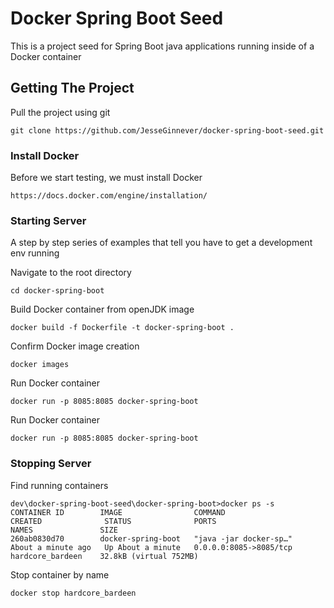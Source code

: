 # Docker Spring Boot Seed

This is a project seed for Spring Boot java applications running inside of a Docker container

## Getting The Project

Pull the project using git

```
git clone https://github.com/JesseGinnever/docker-spring-boot-seed.git
```

### Install Docker

Before we start testing, we must install Docker

```
https://docs.docker.com/engine/installation/
```

### Starting Server

A step by step series of examples that tell you have to get a development env running

Navigate to the root directory

```
cd docker-spring-boot
```

Build Docker container from openJDK image

```
docker build -f Dockerfile -t docker-spring-boot .
```

Confirm Docker image creation

```
docker images
```

Run Docker container

```
docker run -p 8085:8085 docker-spring-boot
```

Run Docker container

```
docker run -p 8085:8085 docker-spring-boot
```

### Stopping Server

Find running containers

```
dev\docker-spring-boot-seed\docker-spring-boot>docker ps -s
CONTAINER ID        IMAGE                COMMAND                  CREATED              STATUS              PORTS                    NAMES               SIZE
260ab0830d70        docker-spring-boot   "java -jar docker-sp…"   About a minute ago   Up About a minute   0.0.0.0:8085->8085/tcp   hardcore_bardeen    32.8kB (virtual 752MB)

```

Stop container by name

```
docker stop hardcore_bardeen

```
